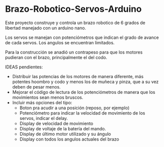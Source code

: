 # Brazo-Robotico-Servos-Arduino

Este proyecto construye y controla un brazo robotico de 6 grados de libertad manejado con un arduino nano.

Los servos se manejan con potenciómetros que indican el grado de avance de cada servos. Los angulos se encuentran limitados.

Para la construcción se anadió un contrapeso para que los motores pudieran con el brazo, principalmente el del codo.

IDEAS pendientes:
- Distribuir las potencias de los motores de manera diferente, más potentes hoombro y codo y menos los de muñeca y pinza, que a su vez deben de pesar menos.
- Mejorar el código de lectura de los potenciómetros de manera que los movimientos sean menos bruscos.
- Incluir más opciones del tipo:
  + Boton pra acudir a una posición (reposo, por ejemplo)
  + Potenciómetro para indicar la velocidad de movimiento de los servos, indicar el delay.
  + Display de velocidad de movimiento
  + Display de voltaje de la batería del mando.
  + Display de último motor utilizado y su ángulo
  + Display con todos los angulos actuales del brazo
